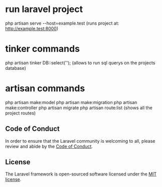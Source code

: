 # run laravel project
  php artisan serve --host=example.test
  (runs project at: http://example.test:8000)

# tinker commands
  php artisan tinker
  DB::select('<SQL Query>');
  (allows to run sql querys on the projects database)

# artisan commands
  php artisan make:model <name>
  php artisan make:migration <name>
  php artisan make:controller <name>
  php artisan migrate
  php artisan route:list
  (shows all the project routes)



## Code of Conduct

In order to ensure that the Laravel community is welcoming to all, please review and abide by the [Code of Conduct](https://laravel.com/docs/contributions#code-of-conduct).

## License

The Laravel framework is open-sourced software licensed under the [MIT license](https://opensource.org/licenses/MIT).
